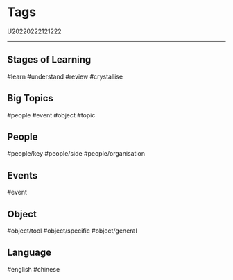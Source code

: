 # Tags
U20220222121222

---
## Stages of Learning
#learn
#understand
#review 
#crystallise
## Big Topics
#people
#event
#object
#topic
## People
#people/key
#people/side
#people/organisation
## Events
#event 
## Object
#object/tool
#object/specific
#object/general
## Language
#english 
#chinese